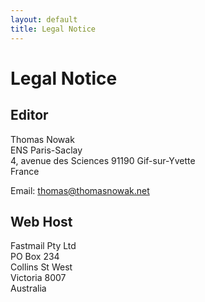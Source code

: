 ```yaml
---
layout: default
title: Legal Notice
---
```



<div class="container" markdown="1">
<div class="row" markdown="1">
<div class="col-md-6" markdown="1">

Legal Notice
============

Editor
------

Thomas Nowak  
ENS Paris-Saclay  
4, avenue des Sciences
91190 Gif-sur-Yvette  
France  

Email: [thomas@thomasnowak.net](mailto:thomas@thomasnowak.net)

Web Host
--------

Fastmail Pty Ltd  
PO Box 234  
Collins St West  
Victoria 8007  
Australia

</div>
</div>
</div>
